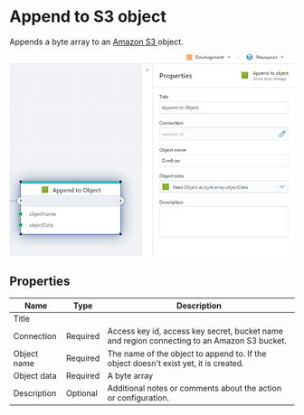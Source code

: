 # Append to S3 object

Appends a byte array to an [Amazon S3 ](https://docs.aws.amazon.com/s3/?nc2=h_ql_doc_s3)object.

![img](../../../../images/flow/appendAmazon.png)

## Properties

| Name        | Type     | Description                                                                                 |
| ----------- | -------- | ------------------------------------------------------------------------------------------- |
| Title       | |                                                                                             |
| Connection  | Required | Access key id, access key secret, bucket name and region connecting to an Amazon S3 bucket. |
| Object name | Required | The name of the object to append to. If the object doesn't exist yet, it is created.        |
| Object data | Required | A byte array                                                                                |
| Description | Optional | Additional notes or comments about the action or configuration.  |
